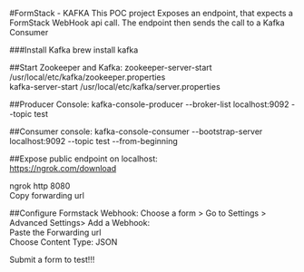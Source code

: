 #FormStack - KAFKA
This POC project Exposes an endpoint, that expects a FormStack WebHook api call.
The endpoint then sends the call to a Kafka Consumer

###Install Kafka
brew install kafka

##Start Zookeeper and Kafka:
zookeeper-server-start /usr/local/etc/kafka/zookeeper.properties  
kafka-server-start /usr/local/etc/kafka/server.properties  

##Producer Console:
kafka-console-producer --broker-list localhost:9092 --topic test  

##Consumer console:
kafka-console-consumer --bootstrap-server localhost:9092 --topic test --from-beginning  

##Expose public endpoint on localhost:  
https://ngrok.com/download  

ngrok http 8080  
Copy forwarding url

##Configure Formstack Webhook:
Choose a form > Go to Settings > Advanced Settings> Add a Webhook:  
Paste the Forwarding url  
Choose Content Type: JSON  

Submit a form to test!!!